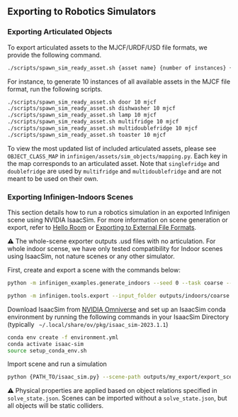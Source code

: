 ## Exporting to Robotics Simulators

### Exporting Articulated Objects

To export articulated assets to the MJCF/URDF/USD file formats, we provide the following command.

```bash
./scripts/spawn_sim_ready_asset.sh {asset name} {number of instances} {mjcf/urdf/usd}
```

For instance, to generate 10 instances of all available assets in the MJCF file format, run the following scripts.

```bash
./scripts/spawn_sim_ready_asset.sh door 10 mjcf
./scripts/spawn_sim_ready_asset.sh dishwasher 10 mjcf
./scripts/spawn_sim_ready_asset.sh lamp 10 mjcf
./scripts/spawn_sim_ready_asset.sh multifridge 10 mjcf
./scripts/spawn_sim_ready_asset.sh multidoublefridge 10 mjcf
./scripts/spawn_sim_ready_asset.sh toaster 10 mjcf
```

To view the most updated list of included articulated assets, please see `OBJECT_CLASS_MAP` in `infinigen/assets/sim_objects/mapping.py`. Each key in the map corresponds to an articulated asset. Note that `singlefridge` and `doublefridge` are used by `multifridge` and `multidoublefridge` and are not meant to be used on their own.

### Exporting Infinigen-Indoors Scenes

This section details how to run a robotics simulation in an exported Infinigen scene using NVIDIA IsaacSim. For more information on scene generation or export, refer to [Hello Room](HelloRoom.md) or [Exporting to External File Formats](./ExportingToExternalFileFormats.md).

:warning: The whole-scene exporter outputs .usd files with no articulation. For whole indoor scense, we have only tested compatibility for Indoor scenes using IsaacSim, not nature scenes or any other simulator.

First, create and export a scene with the commands below:

```bash
python -m infinigen_examples.generate_indoors --seed 0 --task coarse --output_folder outputs/indoors/coarse -g overhead_singleroom.gin -p compose_indoors.terrain_enabled=False  restrict_solving.solve_max_rooms=1 
```

```bash
python -m infinigen.tools.export --input_folder outputs/indoors/coarse --output_folder outputs/my_export -f usdc -r 1024 --omniverse
```

Download IsaacSim from [NVIDIA Omniverse](https://developer.nvidia.com/isaac/sim) and set up an IsaacSim conda environment by running the following commands in your IsaacSim Directory (typically ` ~/.local/share/ov/pkg/isaac_sim-2023.1.1`) 

```bash
conda env create -f environment.yml
conda activate isaac-sim
source setup_conda_env.sh
```

Import scene and run a simulation

```bash
python {PATH_TO/isaac_sim.py} --scene-path outputs/my_export/export_scene.blend/export_scene.usdc --json-path outputs/my_export/export_scene.blend/solve_state.json 
```

:warning: Physical properties are applied based on object relations specified in `solve_state.json`. Scenes can be imported without a `solve_state.json`, but all objects will be static colliders. 